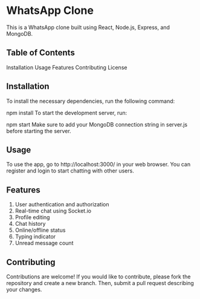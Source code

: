 # WhatsApp Clone
This is a WhatsApp clone built using React, Node.js, Express, and MongoDB.

## Table of Contents
Installation
Usage
Features
Contributing
License
## Installation
To install the necessary dependencies, run the following command:

npm install
To start the development server, run:

npm start
Make sure to add your MongoDB connection string in server.js before starting the server.

## Usage
To use the app, go to http://localhost:3000/ in your web browser. You can register and login to start chatting with other users.

## Features
1. User authentication and authorization
2. Real-time chat using Socket.io
3. Profile editing
4. Chat history
5. Online/offline status
6. Typing indicator
7. Unread message count

## Contributing
Contributions are welcome! If you would like to contribute, please fork the repository and create a new branch. Then, submit a pull request describing your changes.
